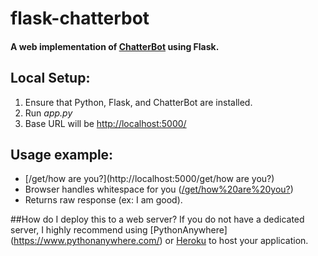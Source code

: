 # flask-chatterbot

#### A web implementation of [ChatterBot](https://github.com/gunthercox/ChatterBot) using Flask.

## Local Setup:
 1. Ensure that Python, Flask, and ChatterBot are installed.
 2. Run *app.py*
 3. Base URL will be [http://localhost:5000/](http://localhost:5000/)

## Usage example:
*   [/get/how are you?](http://localhost:5000/get/how are you?)
  *   Browser handles whitespace for you ([/get/how%20are%20you?](http://localhost:5000))
  *   Returns raw response (ex: I am good).

##How do I deploy this to a web server?
If you do not have a dedicated server, I highly recommend using [PythonAnywhere] (https://www.pythonanywhere.com/) or [Heroku](https://devcenter.heroku.com/articles/getting-started-with-python#introduction) to host your application.
